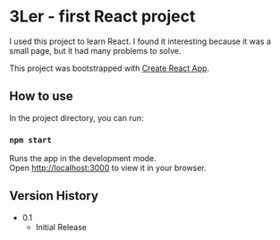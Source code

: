 # 3Ler - first React project

I used this project to learn React. I found it interesting because it was a small page, but it had many problems to solve.

This project was bootstrapped with [Create React App](https://github.com/facebook/create-react-app).

## How to use

In the project directory, you can run:

### `npm start`

Runs the app in the development mode.\
Open [http://localhost:3000](http://localhost:3000) to view it in your browser.

## Version History

* 0.1
    * Initial Release